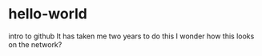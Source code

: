 # hello-world
intro to github
It has taken me two years to do this
I wonder how this looks on the network?
